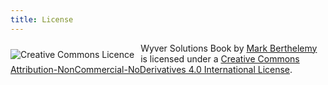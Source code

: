 ```yaml
---
title: License
---
```

<a rel="license" href="http://creativecommons.org/licenses/by-nc-nd/4.0/"><img alt="Creative Commons Licence" style="border-width:0; float:left; margin: 10px 10px 0px 0;" src="https://i.creativecommons.org/l/by-nc-nd/4.0/88x31.png" /></a><p><span xmlns:dct="http://purl.org/dc/terms/" property="dct:title">Wyver Solutions Book</span> by <a xmlns:cc="http://creativecommons.org/ns#" href="http://book.wyversolutions.co.uk" property="cc:attributionName" rel="cc:attributionURL">Mark Berthelemy</a> is licensed under a <a rel="license" href="http://creativecommons.org/licenses/by-nc-nd/4.0/">Creative Commons Attribution-NonCommercial-NoDerivatives 4.0 International License</a>.</p>